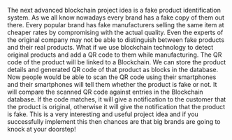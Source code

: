 The next advanced blockchain project idea is a fake product identification system. As we all know nowadays every brand has a fake copy of them out there. Every popular brand has fake manufacturers selling the same item at cheaper rates by compromising with the actual quality. Even the experts of the original company may not be able to distinguish between fake products and their real products. What if we use blockchain technology to detect original products and add a QR code to them while manufacturing. The QR code of the product will be linked to a Blockchain. We can store the product details and generated QR code of that product as blocks in the database. Now people would be able to scan the QR code using their smartphones and their smartphones will tell them whether the product is fake or not. It will compare the scanned QR code against entries in the Blockchain database. If the code matches, it will give a notification to the customer that the product is original, otherwise it will give the notification that the product is fake. This is a very interesting and useful project idea and if you successfully implement this then chances are that big brands are going to knock at your doorstep! 